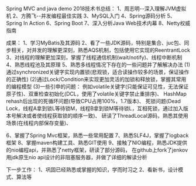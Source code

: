 Spring MVC and java demo
2018技术书总结：
1、周志明--深入理解JVM虚拟机
2、方腾飞--并发编程最佳实践
3、MySQL入门
4、Spring源码分析
5、Spring In Action
6、Spring Boot
7、深入分析Java Web技术内幕
8、Netty权威指南

成果：
1、学习MyBatis及其源码
2、看了一些JDK源码，特别是集合、juc包、同步相关，对并发的理解更深刻，熟悉AQS机制，包括使用它实现的ReentrantLock
3、对线程的理解更加深刻，掌握了线程通信机制(wait/notify)、线程中断机制
4、熟悉线程池及其原理
5、熟悉多线程情况下存在的一些问题并了解解决办法
    (1)通过synchronized关键字实现内置锁(悲观锁，适合读操作较多的场景，保证操作的正确性)
    (2)通过Lock/Condition来实现更加灵活的加锁和释放锁，掌握其常用的编程模型
    (3)一些引申的问题：
        例如volatile关键字(只能保证可见性，无法保证原子性)、双重检查初始化(DCL，使用了volatile关键字禁止重排序)、
        HashMap rehash后出现的死循环问题(导致CPU占用100%，1.7版本)、
        死锁问题(Dead Lock，线程A拿到锁L等待锁M，线程B拿到锁M等待锁L，互相死锁，通过加入版本号解决或者使线程获取锁的顺序一致)、
        研读了ThreadLocal源码，熟悉其使用场景(在线程内部保存变量)、
    
                                     
6、掌握了Spring Mvc框架，熟悉一些常用配置
7、熟悉SLF4J，掌握了logback框架
8、掌握maven构建工具、熟悉GIT使用
9、接触了NIO编程，熟悉JDK提供的nio编程api，并熟悉了netty框架，研读了部分源码，
在github上fork了jenkov用jdk原生nio api设计的非阻塞服务器，并做了详细的解读分析

下一步工作：
1、巩固已经熟悉或掌握的知识，学而时习之
2、看新书，设计模式、算法等

